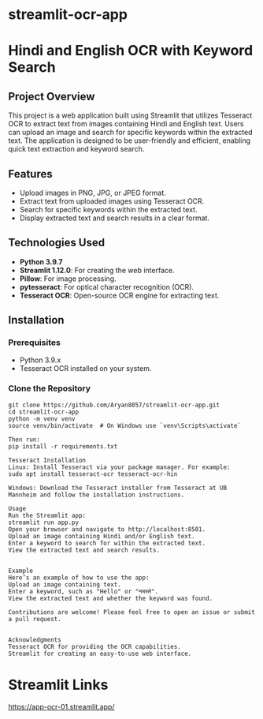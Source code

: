 # streamlit-ocr-app

# Hindi and English OCR with Keyword Search

## Project Overview

This project is a web application built using Streamlit that utilizes Tesseract OCR to extract text from images containing Hindi and English text. Users can upload an image and search for specific keywords within the extracted text. The application is designed to be user-friendly and efficient, enabling quick text extraction and keyword search.

## Features

- Upload images in PNG, JPG, or JPEG format.
- Extract text from uploaded images using Tesseract OCR.
- Search for specific keywords within the extracted text.
- Display extracted text and search results in a clear format.

## Technologies Used

- **Python 3.9.7**
- **Streamlit 1.12.0**: For creating the web interface.
- **Pillow**: For image processing.
- **pytesseract**: For optical character recognition (OCR).
- **Tesseract OCR**: Open-source OCR engine for extracting text.

## Installation

### Prerequisites

- Python 3.9.x
- Tesseract OCR installed on your system.

### Clone the Repository
```
git clone https://github.com/Aryan8057/streamlit-ocr-app.git
cd streamlit-ocr-app
python -m venv venv
source venv/bin/activate  # On Windows use `venv\Scripts\activate`

Then run:
pip install -r requirements.txt

Tesseract Installation
Linux: Install Tesseract via your package manager. For example:
sudo apt install tesseract-ocr tesseract-ocr-hin

Windows: Download the Tesseract installer from Tesseract at UB Mannheim and follow the installation instructions.

Usage
Run the Streamlit app:
streamlit run app.py
Open your browser and navigate to http://localhost:8501.
Upload an image containing Hindi and/or English text.
Enter a keyword to search for within the extracted text.
View the extracted text and search results.


Example
Here’s an example of how to use the app:
Upload an image containing text.
Enter a keyword, such as "Hello" or "नमस्ते".
View the extracted text and whether the keyword was found.

Contributions are welcome! Please feel free to open an issue or submit a pull request.


Acknowledgments
Tesseract OCR for providing the OCR capabilities.
Streamlit for creating an easy-to-use web interface.
```
# Streamlit Links
https://app-ocr-01.streamlit.app/
